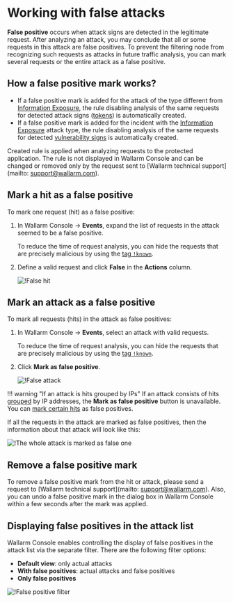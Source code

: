 [link-analyzing-attacks]:       analyze-attack.md

[img-false-attack]:             ../../images/user-guides/events/false-attack.png
[img-removed-attack-info]:      ../../images/user-guides/events/removed-attack-info.png


# Working with false attacks

**False positive** occurs when attack signs are detected in the legitimate request. After analyzing an attack, you may conclude that all or some requests in this attack are false positives. To prevent the filtering node from recognizing such requests as attacks in future traffic analysis, you can mark several requests or the entire attack as a false positive.

## How a false positive mark works?

* If a false positive mark is added for the attack of the type different from [Information Exposure](../../attacks-vulns-list.md#information-exposure), the rule disabling analysis of the same requests for detected attack signs ([tokens](../../about-wallarm/protecting-against-attacks.md#library-libproton)) is automatically created.
* If a false positive mark is added for the incident with the [Information Exposure](../../attacks-vulns-list.md#information-exposure) attack type, the rule disabling analysis of the same requests for detected [vulnerability signs](../../about-wallarm/detecting-vulnerabilities.md#vulnerability-detection-methods) is automatically created.

Created rule is applied when analyzing requests to the protected application. The rule is not displayed in Wallarm Console and can be changed or removed only by the request sent to [Wallarm technical support](mailto: support@wallarm.com).

## Mark a hit as a false positive

To mark one request (hit) as a false positive:

1. In Wallarm Console → **Events**, expand the list of requests in the attack seemed to be a false positive.

    To reduce the time of request analysis, you can hide the requests that are precisely malicious by using the [tag `!known`](../search-and-filters/use-search.md#search-by-known-attacks-cve-and-wellknown-exploits).
2. Define a valid request and click **False** in the **Actions** column.

    ![!False hit][img-false-attack]

## Mark an attack as a false positive

To mark all requests (hits) in the attack as false positives:

1. In Wallarm Console → **Events**, select an attack with valid requests.

    To reduce the time of request analysis, you can hide the requests that are precisely malicious by using the [tag `!known`](../search-and-filters/use-search.md#search-by-known-attacks-cve-and-wellknown-exploits).
2. Click **Mark as false positive**.

    ![!False attack](../../images/user-guides/events/analyze-attack.png)

!!! warning "If an attack is hits grouped by IPs"
    If an attack consists of hits [grouped](../../about-wallarm/protecting-against-attacks.md#attack) by IP addresses, the **Mark as false positive** button is unavailable. You can [mark certain hits](#mark-a-hit-as-a-false-positive) as false positives.

If all the requests in the attack are marked as false positives, then the information about that attack will look like this:

![!The whole attack is marked as false one][img-removed-attack-info]

## Remove a false positive mark

To remove a false positive mark from the hit or attack, please send a request to [Wallarm technical support](mailto: support@wallarm.com). Also, you can undo a false positive mark in the dialog box in Wallarm Console within a few seconds after the mark was applied.

## Displaying false positives in the attack list

Wallarm Console enables controlling the display of false positives in the attack list via the separate filter. There are the following filter options:

* **Default view**: only actual attacks
* **With false positives**: actual attacks and false positives
* **Only false positives**

![!False positive filter](../../images/user-guides/events/filter-for-falsepositive.png)

